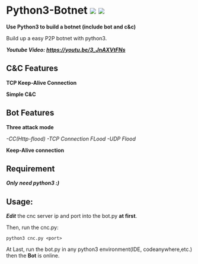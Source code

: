 # Python3-Botnet ![](https://img.shields.io/badge/Version-1.0-brightgreen.svg)  ![](https://img.shields.io/badge/license-GPL3.0-blue.svg)
**Use Python3 to build a botnet (include bot and c&amp;c)**

Build up a easy P2P botnet with python3.

***Youtube Video: https://youtu.be/3_JnAXVtFNs***

## C&C Features

**TCP Keep-Alive Connection**

**Simple C&C**
## Bot Features

**Three attack mode**

*-CC(Http-flood) -TCP Connection FLood -UDP Flood*

**Keep-Alive connection**
## Requirement
***Only need python3 :)***

## Usage:
***Edit*** the cnc server ip and port into the bot.py **at first**.

Then, run the cnc.py:

    python3 cnc.py <port>
    
At Last, run the bot.py in any python3 environment(IDE, codeanywhere,etc.) then the **Bot** is online.
